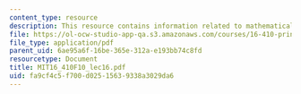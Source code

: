 ```yaml
---
content_type: resource
description: This resource contains information related to mathematical programming.
file: https://ol-ocw-studio-app-qa.s3.amazonaws.com/courses/16-410-principles-of-autonomy-and-decision-making-fall-2010/fa9cf4c5f700d02515639338a3029da6_MIT16_410F10_lec16.pdf
file_type: application/pdf
parent_uid: 6ae95a6f-16be-365e-312a-e193bb74c8fd
resourcetype: Document
title: MIT16_410F10_lec16.pdf
uid: fa9cf4c5-f700-d025-1563-9338a3029da6
---
```

